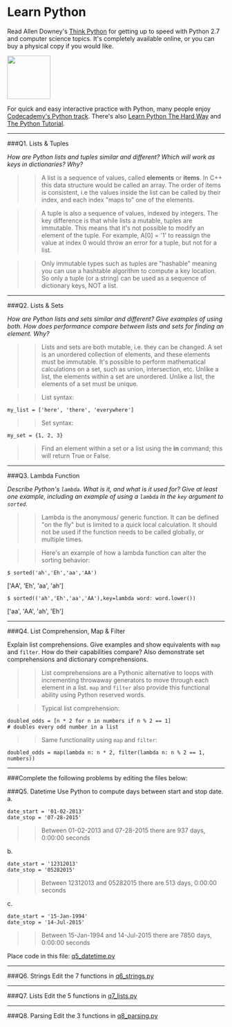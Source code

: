 # Learn Python

Read Allen Downey's [Think Python](http://www.greenteapress.com/thinkpython/) for getting up to speed with Python 2.7 and computer science topics. It's completely available online, or you can buy a physical copy if you would like.

<a href="http://www.greenteapress.com/thinkpython/"><img src="img/think_python.png" style="width: 100px;" target="_blank"></a>

For quick and easy interactive practice with Python, many people enjoy [Codecademy's Python track](http://www.codecademy.com/en/tracks/python). There's also [Learn Python The Hard Way](http://learnpythonthehardway.org/book/) and [The Python Tutorial](https://docs.python.org/2/tutorial/).

---

###Q1. Lists &amp; Tuples

<i>How are Python lists and tuples similar and different? Which will work as keys in dictionaries? Why?</i>

>> A list is a sequence of values, called <b>elements</b> or <b>items</b>. In C++ this data structure would be called an array. The order of items is consistent, i.e the values inside the list can be called by their index, and each index "maps to" one of the elements.

>> A tuple is also a sequence of values, indexed by integers. The key difference is that while lists a mutable, tuples are immutable. This means that it's not possible to modify an element of the tuple. For example, A[0] = '1' to reassign the value at index 0 would throw an error for a tuple, but not for a list.

>> Only immutable types such as tuples are "hashable" meaning you can use a hashtable algorithm to compute a key location. So only a tuple (or a string) can be used as a sequence of dictionary keys, NOT a list.

---

###Q2. Lists &amp; Sets

<i>How are Python lists and sets similar and different? Give examples of using both. How does performance compare between lists and sets for finding an element. Why?</i>

>> Lists and sets are both mutable, i.e. they can be changed. A set is an unordered collection of elements, and these elements must be immutable. It's possible to perform mathematical calculations on a set, such as union, intersection, etc. Unlike a  list, the elements within a set are unordered. Unlike a list, the elements of a set must be unique.

>> List syntax:
```
my_list = ['here', 'there', 'everywhere']
```

>> Set syntax:
```
my_set = {1, 2, 3}
```

>> Find an element within a set or a list using the <b>in</b> command; this will return True or False.



---

###Q3. Lambda Function

<i>Describe Python's `lambda`. What is it, and what is it used for? Give at least one example, including an example of using a `lambda` in the `key` argument to `sorted`.</i>

>> Lambda is the anonymous/ generic function. It can be defined "on the fly" but is limited to a quick local calculation. It should not be used if the function needs to be called globally, or multiple times.

>> Here's an example of how a lambda function can alter the sorting behavior: 

```
$ sorted('ah','Eh','aa','AA')
```
['AA', 'Eh', 'aa', 'ah']
```
$ sorted(('ah','Eh','aa','AA'),key=lambda word: word.lower())
```
['aa', 'AA', 'ah', 'Eh']


---

###Q4. List Comprehension, Map &amp; Filter

Explain list comprehensions. Give examples and show equivalents with `map` and `filter`. How do their capabilities compare? Also demonstrate set comprehensions and dictionary comprehensions.

>> List comprehensions are a Pythonic alternative to loops with incrementing throwaway generators to move through each element in a list. `map` and `filter` also provide this functional ability using Python reserved words.  

>> Typical list comprehension:
```
doubled_odds = [n * 2 for n in numbers if n % 2 == 1]
# doubles every odd number in a list
```

>> Same functionality using `map` and `filter`:
```
doubled_odds = map(lambda n: n * 2, filter(lambda n: n % 2 == 1, numbers))
```

---

###Complete the following problems by editing the files below:

###Q5. Datetime
Use Python to compute days between start and stop date.   
a.  

```
date_start = '01-02-2013'    
date_stop = '07-28-2015'
```

>> Between 01-02-2013 and 07-28-2015 there are 937 days, 0:00:00 seconds

b.  
```
date_start = '12312013'  
date_stop = '05282015'  
```

>> Between 12312013 and 05282015 there are 513 days, 0:00:00 seconds

c.  
```
date_start = '15-Jan-1994'      
date_stop = '14-Jul-2015'  
```

>> Between 15-Jan-1994 and 14-Jul-2015 there are 7850 days, 0:00:00 seconds

Place code in this file: [q5_datetime.py](python/q5_datetime.py)

---

###Q6. Strings
Edit the 7 functions in [q6_strings.py](python/q6_strings.py)

---

###Q7. Lists
Edit the 5 functions in [q7_lists.py](python/q7_lists.py)

---

###Q8. Parsing
Edit the 3 functions in [q8_parsing.py](python/q8_parsing.py)

